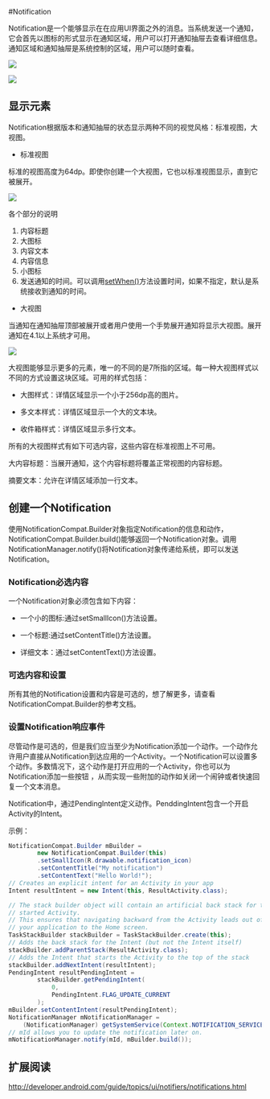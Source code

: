 #Notification


Notification是一个能够显示在在应用UI界面之外的消息。当系统发送一个通知，它会首先以图标的形式显示在通知区域，用户可以打开通知抽屉去查看详细信息。通知区域和通知抽屉是系统控制的区域，用户可以随时查看。

![](http://developer.android.com/images/ui/notifications/iconic_notification.png)


![](http://developer.android.com/images/ui/notifications/normal_notification.png)



## 显示元素

Notification根据版本和通知抽屉的状态显示两种不同的视觉风格：标准视图，大视图。

* 标准视图

标准的视图高度为64dp。即使你创建一个大视图，它也以标准视图显示，直到它被展开。

![](http://developer.android.com/images/ui/notifications/normal_notification_callouts.png)

各个部分的说明

1. 内容标题
2. 大图标
3. 内容文本
4. 内容信息
5. 小图标
6. 发送通知的时间。可以调用[setWhen()](http://developer.android.com/reference/android/support/v4/app/NotificationCompat.Builder.html#setWhen(long))方法设置时间，如果不指定，默认是系统接收到通知的时间。


* 大视图

当通知在通知抽屉顶部被展开或者用户使用一个手势展开通知将显示大视图。展开通知在4.1以上系统才可用。

![](http://developer.android.com/images/ui/notifications/bigpicture_notification_callouts.png)


大视图能够显示更多的元素，唯一的不同的是7所指的区域。每一种大视图样式以不同的方式设置这块区域。可用的样式包括：

* 大图样式：详情区域显示一个小于256dp高的图片。

* 多文本样式：详情区域显示一个大的文本块。

* 收件箱样式：详情区域显示多行文本。

所有的大视图样式有如下可选内容，这些内容在标准视图上不可用。

大内容标题：当展开通知，这个内容标题将覆盖正常视图的内容标题。

摘要文本：允许在详情区域添加一行文本。

## 创建一个Notification

使用NotificationCompat.Builder对象指定Notification的信息和动作，NotificationCompat.Builder.build()能够返回一个Notification对象。调用NotificationManager.notify()将Notification对象传递给系统，即可以发送Notification。

### Notification必选内容

一个Notification对象必须包含如下内容：

* 一个小的图标:通过setSmallIcon()方法设置。

* 一个标题:通过setContentTitle()方法设置。

* 详细文本：通过setContentText()方法设置。

### 可选内容和设置

所有其他的Notification设置和内容是可选的，想了解更多，请查看NotificationCompat.Builder的参考文档。

### 设置Notification响应事件

尽管动作是可选的，但是我们应当至少为Notification添加一个动作。一个动作允许用户直接从Notification到达应用的一个Activity。一个Notification可以设置多个动作。多数情况下，这个动作是打开应用的一个Activity，你也可以为Notification添加一些按钮
，从而实现一些附加的动作如关闭一个闹钟或者快速回复一个文本消息。

Notification中，通过PendingIntent定义动作。PenddingIntent包含一个开启Activity的Intent。

示例：

```java
NotificationCompat.Builder mBuilder =
        new NotificationCompat.Builder(this)
        .setSmallIcon(R.drawable.notification_icon)
        .setContentTitle("My notification")
        .setContentText("Hello World!");
// Creates an explicit intent for an Activity in your app
Intent resultIntent = new Intent(this, ResultActivity.class);

// The stack builder object will contain an artificial back stack for the
// started Activity.
// This ensures that navigating backward from the Activity leads out of
// your application to the Home screen.
TaskStackBuilder stackBuilder = TaskStackBuilder.create(this);
// Adds the back stack for the Intent (but not the Intent itself)
stackBuilder.addParentStack(ResultActivity.class);
// Adds the Intent that starts the Activity to the top of the stack
stackBuilder.addNextIntent(resultIntent);
PendingIntent resultPendingIntent =
        stackBuilder.getPendingIntent(
            0,
            PendingIntent.FLAG_UPDATE_CURRENT
        );
mBuilder.setContentIntent(resultPendingIntent);
NotificationManager mNotificationManager =
    (NotificationManager) getSystemService(Context.NOTIFICATION_SERVICE);
// mId allows you to update the notification later on.
mNotificationManager.notify(mId, mBuilder.build());

```


## 扩展阅读

<http://developer.android.com/guide/topics/ui/notifiers/notifications.html>




